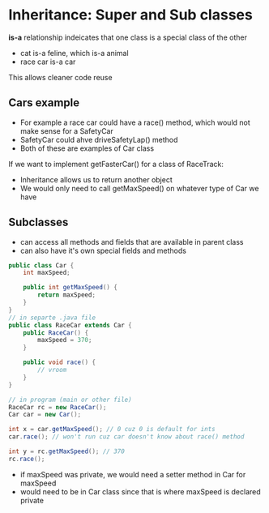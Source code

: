 # Inheritance: Super and Sub classes

**is-a** relationship indeicates that one class is a special class of the other
- cat is-a feline, which is-a animal
- race car is-a car

This allows cleaner code reuse

## Cars example
- For example a race car could have a race() method, which would not make sense for a SafetyCar
- SafetyCar could ahve driveSafetyLap() method
- Both of these are examples of Car class

If we want to implement getFasterCar() for a class of RaceTrack:
- Inheritance allows us to return another object
- We would only need to call getMaxSpeed() on whatever type of Car we have

## Subclasses
- can access all methods and fields that are available in parent class
- can also have it's own special fields and methods

```java
public class Car {
    int maxSpeed;

    public int getMaxSpeed() {
        return maxSpeed;
    }
}
// in separte .java file
public class RaceCar extends Car {
    public RaceCar() {
        maxSpeed = 370;
    }

    public void race() {
        // vroom
    }
}

// in program (main or other file)
RaceCar rc = new RaceCar();
Car car = new Car();

int x = car.getMaxSpeed(); // 0 cuz 0 is default for ints
car.race(); // won't run cuz car doesn't know about race() method

int y = rc.getMaxSpeed(); // 370
rc.race();
```
- if maxSpeed was private, we would need a setter method in Car for maxSpeed
- would need to be in Car class since that is where maxSpeed is declared private

